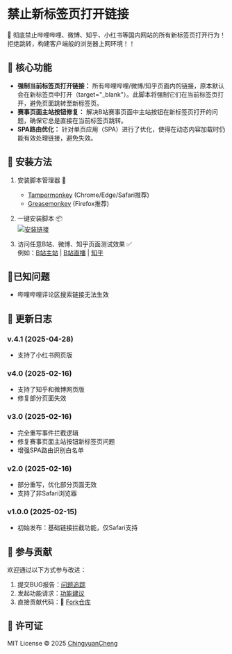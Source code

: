 # 禁止新标签页打开链接
🎯 彻底禁止哔哩哔哩、微博、知乎、小红书等国内网站的所有新标签页打开行为！拒绝跳转，构建客户端般的浏览器上网环境！！

## 🚀 核心功能
- **强制当前标签页打开链接：** 所有哔哩哔哩/微博/知乎页面内的链接，原本默认会在新标签页中打开（target="_blank"）。此脚本将强制它们在当前标签页打开，避免页面跳转至新标签页。
- **赛事页面主站按钮修复：** 解决B站赛事页面中主站按钮在新标签页打开的问题，确保它总是直接在当前标签页跳转。
- **SPA路由优化：** 针对单页应用（SPA）进行了优化，使得在动态内容加载时仍能有效处理链接，避免失效。

## 📌 安装方法
1. 安装脚本管理器 🔧
   - [Tampermonkey](https://www.tampermonkey.net/) (Chrome/Edge/Safari推荐)
   - [Greasemonkey](https://www.greasespot.net/) (Firefox推荐)

2. 一键安装脚本 📦  
   [![安装链接](https://img.shields.io/badge/安装脚本-GreasyFork-green.svg)](https://greasyfork.org/zh-CN/scripts/527007)

3. 访问任意B站、微博、知乎页面测试效果 ✅  
   例如：[B站主站](https://www.bilibili.com) | [B站直播](https://live.bilibili.com) | [知乎](https://www.zhihu.com)

## 🐞已知问题
- 哔哩哔哩评论区搜索链接无法生效

## 📖 更新日志

### v.4.1 (2025-04-28)
- 支持了小红书网页版

### v4.0 (2025-02-16)
- 支持了知乎和微博网页版
- 修复部分页面失效

### v3.0 (2025-02-16)
- 完全重写事件拦截逻辑
- 修复赛事页面主站按钮新标签页问题
- 增强SPA路由识别白名单

### v2.0 (2025-02-16)
- 部分重写，优化部分页面无效
- 支持了非Safari浏览器

### v1.0.0 (2025-02-15)
- 初始发布：基础链接拦截功能，仅Safari支持

## 🤝 参与贡献
欢迎通过以下方式参与改进：
1. 提交BUG报告：[问题追踪](https://github.com/ChingyuanCheng/Bilibili.Weibo.Zhihu_No-New-Tab/issues)
2. 发起功能请求：[功能建议](https://github.com/ChingyuanCheng/Bilibili.Weibo.Zhihu_No-New-Tab/issues)
3. 直接贡献代码：🚀 [Fork仓库](https://github.com/ChingyuanCheng/Bilibili.Weibo.Zhihu_No-New-Tab/fork)

## 📜 许可证
MIT License © 2025 [ChingyuanCheng](https://github.com/ChingyuanCheng)
